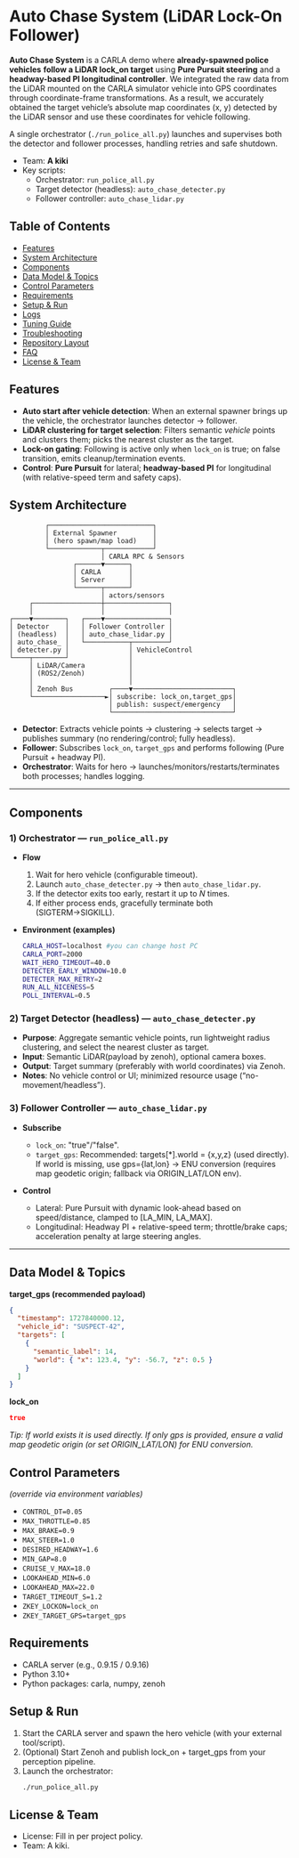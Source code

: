 # Auto Chase System (LiDAR Lock-On Follower)

**Auto Chase System** is a CARLA demo where **already-spawned police vehicles** **follow a LiDAR lock_on target** using **Pure Pursuit steering** and a **headway-based PI longitudinal controller**.
We integrated the raw data from the LiDAR mounted on the CARLA simulator vehicle into GPS coordinates through coordinate-frame transformations. As a result, we accurately obtained the target vehicle’s absolute map coordinates (x, y) detected by the LiDAR sensor and use these coordinates for vehicle following.

A single orchestrator (`./run_police_all.py`) launches and supervises both the detector and follower processes, handling retries and safe shutdown.

- Team: **A kiki**
- Key scripts:
  - Orchestrator: `run_police_all.py`
  - Target detector (headless): `auto_chase_detecter.py`
  - Follower controller: `auto_chase_lidar.py`


## Table of Contents

- [Features](#features)
- [System Architecture](#system-architecture)
- [Components](#components)
- [Data Model & Topics](#data-model--topics)
- [Control Parameters](#control-parameters)
- [Requirements](#requirements)
- [Setup & Run](#setup--run)
- [Logs](#logs)
- [Tuning Guide](#tuning-guide)
- [Troubleshooting](#troubleshooting)
- [Repository Layout](#repository-layout)
- [FAQ](#faq)
- [License & Team](#license--team)



## Features

- **Auto start after vehicle detection**: When an external spawner brings up the vehicle, the orchestrator launches detector → follower.
- **LiDAR clustering for target selection**: Filters semantic *vehicle* points and clusters them; picks the nearest cluster as the target.
- **Lock-on gating**: Following is active only when `lock_on` is true; on false transition, emits cleanup/termination events.
- **Control**: **Pure Pursuit** for lateral; **headway-based PI** for longitudinal (with relative-speed term and safety caps).



## System Architecture

```
         ┌──────────────────────────┐
         │ External Spawner         │
         │ (hero spawn/map load)    │
         └─────────────┬────────────┘
                       │ CARLA RPC & Sensors
                ┌──────▼──────┐
                │ CARLA       │
                │ Server      │
                └──────┬──────┘
                       │ actors/sensors
     ┌─────────────────┼────────────────┐
     │                 │                │ 
┌────▼────────┐   ┌────▼────────────────┐
│ Detector    │   │ Follower Controller │
│ (headless)  │   │ auto_chase_lidar.py │
│ auto_chase_ │   └───────────┬─────────┘
│ detecter.py │               │ VehicleControl
└────┬────────┘               │
     │ LiDAR/Camera           │
     │ (ROS2/Zenoh)           │
     │                        │
     │ Zenoh Bus         ┌────▼─────────────────────────┐
     └──────────────────►│ subscribe: lock_on,target_gps│
                         │ publish: suspect/emergency   │
                         └──────────────────────────────┘
```

- **Detector**: Extracts vehicle points → clustering → selects target → publishes summary (no rendering/control; fully headless).
- **Follower**: Subscribes `lock_on`, `target_gps` and performs following (Pure Pursuit + headway PI).
- **Orchestrator**: Waits for hero → launches/monitors/restarts/terminates both processes; handles logging.

---

## Components

### 1) Orchestrator — `run_police_all.py`

- **Flow**
  1. Wait for hero vehicle (configurable timeout).
  2. Launch `auto_chase_detecter.py` → then `auto_chase_lidar.py`.
  3. If the detector exits too early, restart it up to *N* times.
  4. If either process ends, gracefully terminate both (SIGTERM→SIGKILL).

- **Environment (examples)**
  ```bash
  CARLA_HOST=localhost #you can change host PC
  CARLA_PORT=2000
  WAIT_HERO_TIMEOUT=40.0
  DETECTER_EARLY_WINDOW=10.0
  DETECTER_MAX_RETRY=2
  RUN_ALL_NICENESS=5
  POLL_INTERVAL=0.5
  ```

### 2) Target Detector (headless) — `auto_chase_detecter.py`

- **Purpose**: Aggregate semantic vehicle points, run lightweight radius clustering, and select the nearest cluster as target.
- **Input**: Semantic LiDAR(payload by zenoh), optional camera boxes.
- **Output**: Target summary (preferably with world coordinates) via Zenoh.
- **Notes**: No vehicle control or UI; minimized resource usage (“no-movement/headless”).

### 3) Follower Controller — `auto_chase_lidar.py`

- **Subscribe**
  - `lock_on`: "true"/"false".
  - `target_gps`: Recommended: targets[*].world = {x,y,z} (used directly). If world is missing, use gps={lat,lon} → ENU conversion (requires map geodetic origin; fallback via ORIGIN_LAT/LON env).

- **Control**
  - Lateral: Pure Pursuit with dynamic look-ahead based on speed/distance, clamped to [LA_MIN, LA_MAX].
  - Longitudinal: Headway PI + relative-speed term; throttle/brake caps; acceleration penalty at large steering angles.

---

## Data Model & Topics

**target_gps (recommended payload)**
```json
{
  "timestamp": 1727840000.12,
  "vehicle_id": "SUSPECT-42",
  "targets": [
    {
      "semantic_label": 14,
      "world": { "x": 123.4, "y": -56.7, "z": 0.5 }
    }
  ]
}
```

**lock_on**
```json
true
```

*Tip: If world exists it is used directly. If only gps is provided, ensure a valid map geodetic origin (or set ORIGIN_LAT/LON) for ENU conversion.*


## Control Parameters

*(override via environment variables)*
- `CONTROL_DT=0.05`
- `MAX_THROTTLE=0.85`
- `MAX_BRAKE=0.9`
- `MAX_STEER=1.0`
- `DESIRED_HEADWAY=1.6`
- `MIN_GAP=8.0`
- `CRUISE_V_MAX=18.0`
- `LOOKAHEAD_MIN=6.0`
- `LOOKAHEAD_MAX=22.0`
- `TARGET_TIMEOUT_S=1.2`
- `ZKEY_LOCKON=lock_on`
- `ZKEY_TARGET_GPS=target_gps`


## Requirements

- CARLA server (e.g., 0.9.15 / 0.9.16)
- Python 3.10+
- Python packages: carla, numpy, zenoh 


## Setup & Run

1. Start the CARLA server and spawn the hero vehicle (with your external tool/script).
2. (Optional) Start Zenoh and publish lock_on + target_gps from your perception pipeline.
3. Launch the orchestrator:
   ```bash
   ./run_police_all.py
   ```


## License & Team

- License: Fill in per project policy.
- Team: A kiki.
